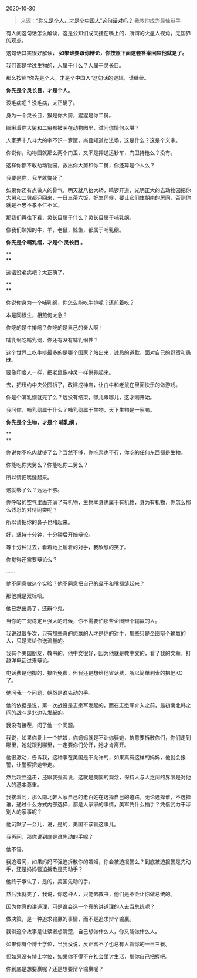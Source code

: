 2020-10-30

> 来源：[“你先是个人，才是个中国人”这句话对吗？](http://mp.weixin.qq.com/s?__biz=MzU3NDc5Nzc0NQ==&mid=2247494688&idx=1&sn=f3102815bff4bca1aad195999a9c5d8c&chksm=fd2e4efeca59c7e8bd95a49d8517d6ac87567c71401845911a3d278fc7631e72f58d0101f53b&scene=27#wechat_redirect)
> 我教你成为最佳辩手

有人问这句话怎么解读，这是公知们成天挂在嘴上的，所谓的火星人视角，无国界的观点。

  

这句话其实很好解读， **如果谁要跟你辩论，你按照下面这套答案回应他就是了。**  

  

我们都是学过生物的，人属于什么？人属于灵长目。

  

那么按照“你先是个人，才是个中国人”这句话的逻辑，请继续。

  

 **你先是个灵长目，才是个人。**

  

没毛病吧？没毛病，太正确了。

  

身为一个灵长目，猴是你大舅，猩猩是你二舅。

  

眼瞅着你大舅和二舅都被关在动物园里，试问你情何以堪？

  

人家茅十八斗大的字不识一箩筐，尚且知道劫法场，这是什么？这是个义字。  

  

你说你，动物园就那么两个门卫，又不是押送运钞车，门卫持枪么？没有。

  

这样你都不敢劫动物园，救出你大舅和你二舅，你还算是个人么？  

  

我要是你，我早就愧死了。  

  

如果你还有点做人的骨气，明天就八抬大轿，鸣锣开道，光明正大的去动物园把你大舅和二舅都迎回来，一日三茶六饭，好生伺候，要让它们住朝南的房间，否则你就是不忠不孝不仁不义。

  

那我们再往下看，灵长目属于什么？灵长目属于哺乳纲。

  

像我们熟知的牛，羊，老鼠，鲸鱼，都属于哺乳纲。

  

 **你先是个哺乳纲，才是个 **灵长目** 。**

 **  
**

这话没毛病吧？太正确了。

 **  
**

你说你身为一个哺乳纲，你怎么能吃牛排呢？还煎着吃？

  

本是同根生，相煎何太急？

  

你吃的是牛排吗？你吃的是自己的亲人啊！

  

哺乳纲吃哺乳纲，你还有没有哺乳纲性？

  

这个世界上吃牛排最多的是哪个国家？站出来，诚恳的道歉，面对自己的野蛮和愚昧。  

  

要像印度人一样，把老鼠像神灵一样供养起来。

  

去，把纽约中央公园拆了，改建成神庙，让白牛和老鼠在里面快乐的做游戏。

  

你是个哺乳纲就完了么？远没有结束，哪儿跟哪儿，这才刚开始。

  

我问你，哺乳纲属于什么？哺乳纲属于生物，天下生物是一家嘛。

  

 **你先是个生物，才是个 **哺乳纲** 。**

 **  
**

你说你不吃肉就够了么？当然不够，你吃素也不行，你吃的任何东西都是生物。

  

你能吃你大舅么？你能吃你二舅么？  

  

所以请把嘴缝起来。

  

这就够了么？远远不够。

  

你呼吸的空气里面充满了有机物，生物本身也属于有机物，身为有机物，你怎么那么残忍的对待同类呢？

  

所以请把你的鼻子也堵起来。  

  

好，坚持十分钟，十分钟后开始辩论。

  

等十分钟过去，看着地上躺着的对手，我欣慰的笑了。

  

你觉得还需要辩论么？

  

......

  

他不同意做这个实验？他不同意把自己的鼻子和嘴都缝起来？  

  

那他就是双标呗。

  

他已然出局了，还辩个鬼。

  

当你的三观稳定且强大的时候，你不需要怕那些企图辩个输赢的人。  

  

我说过很多次，只有那些真的想赢的人才是你的对手，那些只是企图辩个输赢的人，只是来给你送流量的。

  

我有个美国朋友，教书的，他中文很好，因为他就是教中文的，看了我的文章，打越洋电话过来辩论。  

  

电话费是他掏的，接听免费，但我还是想给他省话费，所以简单利索的把他KO了。  

  

他问我一个问题，朝战是谁先动的手。  

  

他的依据是说，第一次战役是志愿军发起的，而在志愿军介入之前，最初南北韩之间的战斗是北边先发起的。  

  

我没有接茬，问了他一个问题。  

  

我说，如果你爱上一个姑娘，你妈妈就是不让你娶她，执意要拆散你们，你们走到哪里，她就跟到哪里，一定要你们分开，她才肯离开。  

  

他很激动，告诉我，这种事在美国是不允许的，如果真有这样的妈妈，他就会报警，让警察把她带走。

  

然后趁胜追击，还跟我强调说，这就是美国的观念，保持人与人之间的界限是对他人的基本尊重。  

  

我接着问，那么南北韩人家自己的老百姓在选择自己的道路，无论选择谁，不选择谁，通过什么方式内部选择，都是人家家的事情，美军凭什么插手？凭借武力干涉别人的家事呢？  

  

他沉默了一会儿，说，是的，美国不该管这事儿。  

  

我再问，那你说到底是谁先动的手呢？

  

他不语。  

  

我追着问，如果妈妈不强迫拆散你的婚姻，你会被迫报警么？到底被迫报警是先动手，还是妈妈强迫拆散是先动手？

  

他终于承认了，是的，美国先动的手。

  

然后我就笑了，我说，你这种人，只能去教书，他们是不会让你做总统的。  

  

因为你真的讲道理，可是谁会选一个真的讲道理的人去当总统呢？  

  

做决策，是一种追求输赢的事情，而不是追求辩个输赢。

  

我讲这个故事是让读者想清楚，自己想做什么人，你又能做什么人。

  

如果你有个博士学位，当我没说，反正富不了也总有人管你的一日三餐。

  

但如果没有博士学位，如果你不得不在社会里讨生活，那你自己把握吧。

  

你到底是想要赢呢？还是想要辩个输赢呢？

